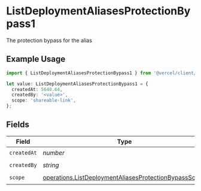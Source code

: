 # ListDeploymentAliasesProtectionBypass1

The protection bypass for the alias

## Example Usage

```typescript
import { ListDeploymentAliasesProtectionBypass1 } from '@vercel/client/models/operations';

let value: ListDeploymentAliasesProtectionBypass1 = {
  createdAt: 5640.64,
  createdBy: '<value>',
  scope: 'shareable-link',
};
```

## Fields

| Field       | Type                                                                                                                           | Required           | Description |
| ----------- | ------------------------------------------------------------------------------------------------------------------------------ | ------------------ | ----------- |
| `createdAt` | _number_                                                                                                                       | :heavy_check_mark: | N/A         |
| `createdBy` | _string_                                                                                                                       | :heavy_check_mark: | N/A         |
| `scope`     | [operations.ListDeploymentAliasesProtectionBypassScope](../../models/operations/listdeploymentaliasesprotectionbypassscope.md) | :heavy_check_mark: | N/A         |
